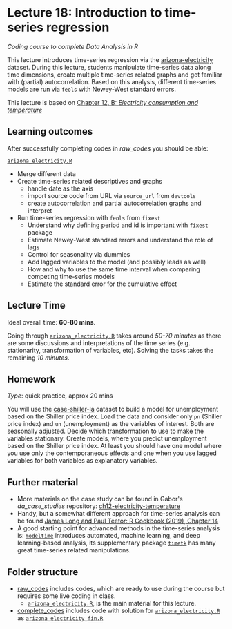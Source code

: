 # Lecture 18: Introduction to time-series regression
*Coding course to complete Data Analysis in R*

This lecture introduces time-series regression via the [arizona-electricity](https://gabors-data-analysis.com/datasets/#arizona-electricity) dataset. During this lecture, students manipulate time-series data along time dimensions, create multiple time-series related graphs and get familiar with (partial) autocorrelation. Based on this analysis, different time-series models are run via `feols` with Newey-West standard errors.

This lecture is based on [Chapter 12, B: *Electricity consumption and temperature*](https://gabors-data-analysis.com/casestudies/#ch12b-electricity-consumption-and-temperature)

## Learning outcomes
After successfully completing codes in *raw_codes* you should be able:

[`arizona_electricity.R`](https://github.com/gabors-data-analysis/da-coding-rstats/blob/main/lecture18-timeseries_regression/raw_codes/arizona_electricity.R)
  - Merge different data
  - Create time-series related descriptives and graphs
    - handle date as the axis
    - import source code from URL via `source_url` from `devtools`
    - create autocorrelation and partial autocorrelation graphs and interpret
  - Run time-series regression with `feols` from `fixest`
    - Understand why defining period and id is important with `fixest` package
    - Estimate Newey-West standard errors and understand the role of lags
    - Control for seasonality via dummies
    - Add lagged variables to the model (and possibly leads as well)
    - How and why to use the same time interval when comparing competing time-series models
    - Estimate the standard error for the cumulative effect

## Lecture Time

Ideal overall time: **60-80 mins**.

Going through [`arizona_electricity.R`](https://github.com/gabors-data-analysis/da-coding-rstats/blob/main/lecture18-timeseries_regression/raw_codes/arizona_electricity.R) takes around *50-70 minutes* as there are some discussions and interpretations of the time series (e.g. stationarity, transformation of variables, etc). Solving the tasks takes the remaining *10 minutes*.


## Homework

*Type*: quick practice, approx 20 mins

You will use the [case-shiller-la](https://gabors-data-analysis.com/datasets/#case-shiller-la) dataset to build a model for unemployment based on the Shiller price index. Load the data and consider only `pn` (Shiller price index) and `un` (unemployment) as the variables of interest. Both are seasonally adjusted. Decide which transformation to use to make the variables stationary. Create models, where you predict unemployment based on the Shiller price index. At least you should have one model where you use only the contemporaneous effects and one when you use lagged variables for both variables as explanatory variables.


## Further material

  - More materials on the case study can be found in Gabor's *da_case_studies* repository: [ch12-electricity-temperature](https://github.com/gabors-data-analysis/da_case_studies/tree/master/ch12-electricity-temperature)
  - Handy, but a somewhat different approach for time-series analysis can be found [James Long and Paul Teetor: R Cookbook (2019), Chapter 14](https://rc2e.com/timeseriesanalysis)
  - A good starting point for advanced methods in the time-series analysis is: [`modeltime`](https://business-science.github.io/modeltime/) introduces automated, machine learning, and deep learning-based analysis, its supplementary package [`timetk`](https://business-science.github.io/timetk/index.html) has many great time-series related manipulations.

## Folder structure
  
  - [raw_codes](https://github.com/gabors-data-analysis/da-coding-rstats/edit/main/lecture18-timeseries_regression/raw_codes) includes codes, which are ready to use during the course but requires some live coding in class.
    - [`arizona_electricity.R`](https://github.com/gabors-data-analysis/da-coding-rstats/blob/main/lecture18-timeseries_regression/raw_codes/arizona_electricity.R), is the main material for this lecture.
  - [complete_codes](https://github.com/gabors-data-analysis/da-coding-rstats/edit/main/lecture18-timeseries_regression/complete_codes) includes code with solution for [`arizona_electricity.R`](https://github.com/gabors-data-analysis/da-coding-rstats/blob/main/lecture18-timeseries_regression/raw_codes/arizona_electricity.R) as [`arizona_electricity_fin.R`](https://github.com/gabors-data-analysis/da-coding-rstats/blob/main/lecture18-timeseries_regression/complete_codes/arizona_electricity_fin.R)

